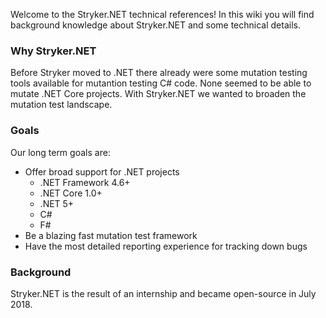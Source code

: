 Welcome to the Stryker.NET technical references! In this wiki you will find background knowledge about Stryker.NET and some technical details.

### Why Stryker.NET
Before Stryker moved to .NET there already were some mutation testing tools available for mutantion testing C# code. None seemed to be able to mutate .NET Core projects. With Stryker.NET we wanted to broaden the mutation test landscape. 

### Goals
Our long term goals are:
* Offer broad support for .NET projects
  * .NET Framework 4.6+ 
  * .NET Core 1.0+
  * .NET 5+
  * C#
  * F#
* Be a blazing fast mutation test framework
* Have the most detailed reporting experience for tracking down bugs

### Background
Stryker.NET is the result of an internship and became open-source in July 2018.

